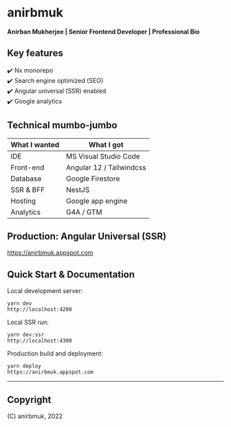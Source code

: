 # anirbmuk
**Anirban Mukherjee | Senior Frontend Developer | Professional Bio**  

## Key features
:heavy_check_mark: Nx monorepo   
:heavy_check_mark: Search engine optimized (SEO)   
:heavy_check_mark: Angular universal (SSR) enabled   
:heavy_check_mark: Google analytics   

## Technical mumbo-jumbo  
What I wanted   | What I got  
--------------- | --------------
IDE             | MS Visual Studio Code  
Front-end       | Angular 12 / Tailwindcss 
Database        | Google Firestore
SSR & BFF       | NestJS  
Hosting         | Google app engine  
Analytics       | G4A / GTM

## Production: Angular Universal (SSR)   
https://anirbmuk.appspot.com   

## Quick Start & Documentation
Local development server:  
```
yarn dev  
http://localhost:4200  
```
  
Local SSR run:  
```
yarn dev:ssr  
http://localhost:4300  
```
  
Production build and deployment:  
```
yarn deploy  
https://anirbmuk.appspot.com  
```

- - - -

## Copyright  
(C) anirbmuk, 2022  
